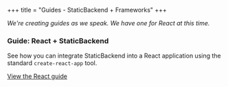 +++
title = "Guides - StaticBackend + Frameworks"
+++

_We're creating guides as we speak. We have one for React at this time._

### Guide: React + StaticBackend

See how you can integrate StaticBackend into a React application using the standard 
`create-react-app` tool.

[View the React guide](/guides/react)